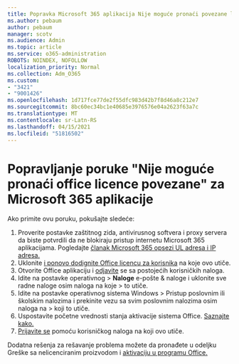 ```yaml
---
title: Popravka Microsoft 365 aplikacija Nije moguće pronaći povezane licence za Office
ms.author: pebaum
author: pebaum
manager: scotv
ms.audience: Admin
ms.topic: article
ms.service: o365-administration
ROBOTS: NOINDEX, NOFOLLOW
localization_priority: Normal
ms.collection: Adm_O365
ms.custom:
- "3421"
- "9001426"
ms.openlocfilehash: 1d717fce77de2f55dfc983d42b7f8d46a8c212e7
ms.sourcegitcommit: 8bc60ec34bc1e40685e3976576e04a2623f63a7c
ms.translationtype: MT
ms.contentlocale: sr-Latn-RS
ms.lasthandoff: 04/15/2021
ms.locfileid: "51816502"
---
```

# <a name="fixing-the-microsoft-365-apps-couldnt-find-office-licenses-associated-message"></a>Popravljanje poruke "Nije moguće pronaći office licence povezane" za Microsoft 365 aplikacije

Ako primite ovu poruku, pokušajte sledeće:

1. Proverite postavke zaštitnog zida, antivirusnog softvera i proxy servera da biste potvrdili da ne blokiraju pristup internetu Microsoft 365 aplikacijama. Pogledajte [članak Microsoft 365 opsezi UL adresa i IP adresa.](https://docs.microsoft.com/office365/enterprise/urls-and-ip-address-ranges)
2. Uklonite [i ponovo dodignite Office licencu za korisnika](https://docs.microsoft.com/microsoft-365/admin/manage/assign-licenses-to-users) na koje ovo utiče. 
3. Otvorite Office aplikaciju i [odjavite](https://support.office.com/article/5a20dc11-47e9-4b6f-945d-478cb6d92071) se sa postojećih korisničkih naloga.
4. Idite na postavke operativnog > **Naloge** e-pošte & naloge i uklonite sve radne naloge osim naloga na koje  >  to utiče.
5. Idite na postavke operativnog sistema Windows > Pristup poslovnim ili školskim nalozima i prekinite vezu sa svim poslovnim nalozima osim naloga na  >  koji to utiče.
6. Uspostavite početne vrednosti stanja aktivacije sistema Office. [Saznajte kako.](https://docs.microsoft.com/office365/troubleshoot/activation/reset-office-365-proplus-activation-state)
7. [Prijavite se](https://support.office.com/article/628ea040-f265-49de-b986-be09c3ebf8a9) pomoću korisničkog naloga na koji ovo utiče.

Dodatna rešenja za rešavanje problema možete da pronađete u odeljku Greške sa nelicenciranim proizvodom i [aktivaciju u programu Office.](https://support.office.com/Article/0d23d3c0-c19c-4b2f-9845-5344fedc4380)